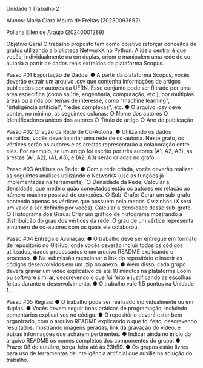 Unidade 1 Trabalho 2

Alunos:
Maria Clara Moura de Freitas (20230093652)

Poliana Ellen de Araújo (20240001289)

Objetivo Geral
O trabalho proposto tem como objetivo reforçar conceitos de grafos utilizando a biblioteca NetworkX no Python. A ideia central é que vocês, individualmente ou em duplas, criem e manipulem uma rede de co-autoria a partir de dados reais extraídos da plataforma Scopus.

Passo #01
Exportação de Dados:
● A partir da plataforma Scopus, vocês deverão extrair um arquivo .csv que contenha informações de artigos publicados por autores da UFRN. Esse conjunto pode ser filtrado por uma área específica (como saúde, engenharia, computação, etc.), por múltiplas áreas ou ainda por temas de interesse, como "machine learning", "inteligência artificial", "redes complexas", etc.
● O arquivo .csv deve conter, no mínimo, as seguintes colunas:
○ Nome dos autores
○ Identificadores únicos dos autores
○ Título do artigo
○ Ano de publicação

Passo #02
Criação da Rede de Co-Autoria:
● Utilizando os dados extraídos, vocês deverão criar uma rede de co-autoria. Neste grafo, os vértices serão os autores e as arestas representarão a colaboração entre eles. Por exemplo, se um artigo foi escrito por três autores (A1, A2, A3), as arestas (A1, A2), (A1, A3), e (A2, A3) serão criadas no grafo.

Passo #03
Análises na Rede:
● Com a rede criada, vocês deverão realizar as seguintes análises utilizando o NetworkX (use as funções já implementadas na ferramenta):
○ Densidade da Rede: Calcular a densidade, que mede o quão conectados estão os autores em relação ao número máximo possível de conexões.
○ Sub-Grafo: Gerar um sub-grafo contendo apenas os vértices que possuem pelo menos X vizinhos (X será um valor a ser definido por vocês). Calcular a densidade desse sub-grafo.
○ Histograma dos Graus: Criar um gráfico de histograma mostrando a distribuição do grau dos vértices da rede. O grau de um vértice representa o número de co-autores com os quais ele colaborou.

Passo #04
Entrega e Avaliação:
● O trabalho deve ser entregue em formato de repositório no GitHub, onde vocês deverão incluir todos os códigos utilizados, dados processados e um arquivo README explicando o processo.
● Na submissão mencionar o link do repositório e inserir os códigos desenvolvidos em um .zip no anexo.
● Além disso, cada grupo deverá gravar um vídeo explicativo de até 10 minutos na plataforma Loom ou software similar, descrevendo o que foi feito e justificando as escolhas feitas durante o desenvolvimento.
● O trabalho vale 1,5 pontos na Unidade 1.

Passo #05
Regras:
● O trabalho pode ser realizado individualmente ou em duplas.
● Vocês devem seguir boas práticas de programação, incluindo
comentários explicativos no código.
● O repositório deverá estar bem organizado, com o arquivo README
explicando o que foi feito, descrevendo resultados, mostrando imagens geradas, link da gravação do vídeo, e outras informações que acharem pertinentes.
● Indicar ainda no início do arquivo README os nomes completos dos componentes do grupo.
● Prazo: 08 de outubro, terça-feira até às 23h59.
● Os grupos estão livres para uso de ferramentas de inteligência artificial
que auxilie na solução do trabalho.
